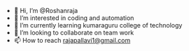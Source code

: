 - 👋 Hi, I’m @Roshanraja
- 👀 I’m interested in coding and automation
- 🌱 I’m currently learning kumaraguru college of technology
- 💞️ I’m looking to collaborate on team work
- 📫 How to reach rajapallavi1@gmail.com

<!---
Roshanraja/Roshanraja is a ✨ special ✨ repository because its `README.md` (this file) appears on your GitHub profile.
You can click the Preview link to take a look at your changes.
--->
